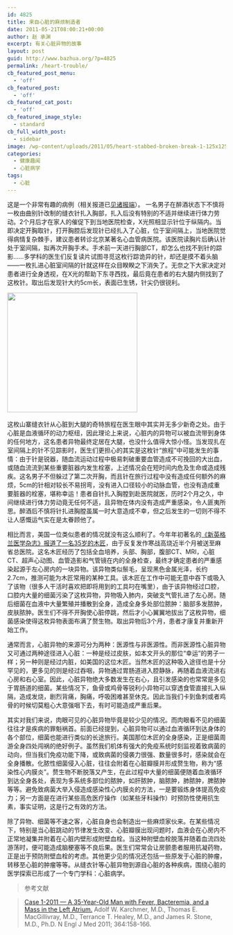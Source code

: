 ```yaml
---
id: 4825
title: 来自心脏的麻烦制造者
date: 2011-05-21T08:00:21+00:00
author: 赵 承渊
excerpt: 有关心脏异物的故事
layout: post
guid: http://www.bazhua.org/?p=4825
permalink: /heart-trouble/
cb_featured_post_menu:
  - 'off'
cb_featured_post:
  - 'off'
cb_featured_cat_post:
  - 'off'
cb_featured_image_style:
  - standard
cb_full_width_post:
  - sidebar
image: /wp-content/uploads/2011/05/heart-stabbed-broken-break-1-125x125.jpg
categories:
  - 健康趣闻
  - 心脏病学
tags:
  - 心脏
---
```

这是一个非常有趣的病例（相关报道已[见诸报端](http://news.0898.net/2011/02/26/635465.html)）。 一名男子在醉酒状态下不慎将一枚由曲别针改制的缝衣针扎入胸部，扎入后没有特别的不适并继续进行体力劳动。2个月后才在家人的催促下到当地医院检查，X光照相显示针位于纵隔内。当即决定开胸取针，打开胸腔后发现针已经扎入了心脏，位于室间隔上，当地医院觉得病情复杂棘手，建议患者转诊北京某著名心血管病医院。该医院读胸片后确认针处于室间隔，拟再次开胸手术。手术前一天进行胸部CT，却怎么也找不到针的踪影……多学科的医生们反复读片试图寻觅这枚行踪诡异的针，却还是摸不着头脑——一枚扎进心脏室间隔的针就这样在众目睽睽之下消失了。无奈之下大家决定对患者进行全身透视，在X光的帮助下东寻西找，最后竟在患者的右大腿内侧找到了这枚针。取出后发现针大约5cm长，表面已生锈，针尖仍很锐利。

<img class="alignleft size-medium wp-image-4983" title="heart stabbed broken break (1)" src="/wp-content/uploads/2011/05/heart-stabbed-broken-break-1-300x276.jpg" alt="" width="300" height="276" srcset="/wp-content/uploads/2011/05/heart-stabbed-broken-break-1-300x276.jpg 300w, /wp-content/uploads/2011/05/heart-stabbed-broken-break-1-150x138.jpg 150w, /wp-content/uploads/2011/05/heart-stabbed-broken-break-1.jpg 947w" sizes="(max-width: 300px) 100vw, 300px" />

这枚山寨缝衣针从心脏到大腿的奇特旅程在医生眼中其实并无多少新奇之处。由于心脏是血液循环的动力枢纽，因此理论上来说，心脏内的异物可以被血流带到身体的任何地方，这名患者异物最终定居在大腿，也没什么值得大惊小怪。当发现扎在室间隔上的针不见踪影时，医生们更担心的其实是这枚针“旅程”中可能发生的事情：由于针是锐器，随血流运动过程中极易刺破重要血管造成不可挽回的大出血，或随血流流到某些重要脏器内发生栓塞，上述情况会在短时间内危及生命或造成残疾。这名男子不但躲过了第二次开胸，而且针在旅行过程中没有造成任何额外的麻烦，5cm的针相对较长不易拐弯，没有进入口径较小的动脉血管，也没有造成重要脏器的栓塞，堪称幸运！患者自针扎入胸膛到赴医院就医，历时2个月之久，中间继续进行体力劳动竟无任何不适，且异物在体内没有造成严重感染，令人匪夷所思。醉酒后不慎将针扎进胸膛虽属一时大意造成不幸，但之后发生的一切则不得不让人感慨运气实在是太眷顾他了。

相比而言，美国一位类似患者的情况就没有这么顺利了。今年年初著名的[《新英格兰医学杂志》报道了一名35岁的木匠](http://www.bazhua.org/2011/01/fever-bacteremia-and-a-mass-in-the-left-atrium.html)，由于反复发作寒战高烧近半个月被送至麻省总医院。这名木匠经历了包括全血培养，头部、胸部，腹部CT、MRI，心脏CT、超声心动图、血管造影和气管镜在内的全身检查，最终才确定患者的严重感染起源于左心房内的一块异物。该异物类似鬃毛，呈现黑色金属光泽，长约2.7cm，推测可能为木匠常用的某种工具。该木匠在工作中可能无意中吞下或吸入了该物（很多人干活时喜欢把即将用到的工具叼在嘴里），由于该异物经过口腔，口腔内大量的细菌污染了这枚异物，异物吸入肺内，突破支气管扎进了左心房。随后细菌在血液中大量繁殖并播散到全身，造成全身多处部位脓肿：脑部多发脓肿，皮肤脓肿。医生们不得不开胸使心脏停跳，然后才小心翼翼地拔出了这枚异物，细菌感染使得这枚异物表面布满了赘生物。取出异物后3个月，患者才康复并重新开始工作。

通常而言，心脏异物的来源可分为两种：医源性与非医源性。而非医源性心脏异物又可通过两种途径进入心脏：一种是经过皮肤，如本文开头的那位“幸运”的男子一样；另一种则是经过内脏，如美国的这位木匠。当然木匠的这种吸入途径也是十分罕见的，更多见的则是经过吞咽，异物通过胃肠道进入腔静脉，再随着血液流进右心房和右心室。因此，心脏异物绝大多数发生在右心，且引发感染的也常常是多见于胃肠道的细菌。某些情况下，鱼骨或鸡骨等锐利小异物可以穿透食管直接扎入纵隔，造成发烧，剧烈背痛，胸痛，呼吸困难甚至休克。因此当我们卡到鱼刺或者鸡骨的时候切莫粗心大意强咽下去，有时可能造成严重后果。

其实对我们来说，肉眼可见的心脏异物毕竟是较少见的情况。而肉眼看不见的细菌往往才是疾病的罪魁祸首。前面已经提到，心脏异物可以通过血液循环到达身体的各个部位，细菌也能进行类似的长途旅行。美国那位木匠的全身感染，正是细菌周游全身四处闯祸的绝好例子。虽然我们机体有强大的免疫系统时刻监视着致病菌的动向，但当我们免疫功能下降，或致病菌的侵袭力很强、数量很多时，感染就会在全身播散。化脓性细菌侵入心脏，往往会附着在心脏瓣膜并形成赘生物，称为“感染性心内膜炎”。赘生物不断脱落又产生，在此过程中大量的细菌便随着血液循环到达全身各处，表现为多系统多部位的脓肿，如肝脓肿，脑脓肿，肺脓肿，脾脓肿等等。避免致病菌大举入侵造成感染性心内膜炎的方法，一是要锻炼身体提高免疫力；另一方面是在进行某些高危医疗操作（如某些牙科操作）时预防性使用抗生素，事实证明，这是行之有效的方法。

除了异物、细菌等不速之客，心脏自身也会制造出一些麻烦家伙来。在某些情况下，特别是当心脏跳动的节律发生改变、心脏瓣膜出现问题时，血液会在心房内不正常地凝集并附着在心脏内壁形成附壁血栓。当这种附壁血栓脱落并随着血流四处游荡时，便可能造成脑梗塞等不良后果。医生们常常会让房颤患者服用抗凝药物，正是出于预防附壁血栓的考虑。其他更少见的情况还包括一些原发于心脏的肿瘤，转移至心脏的肿瘤等等。从缝衣针等心脏异物到源自心脏的各种疾病，围绕心脏的医学探索已形成了一个专门学科：心脏病学。

> 参考文献
  
>  [Case 1-2011 — A 35-Year-Old Man with Fever, Bacteremia, and a Mass in the Left Atrium.](http://www.nejm.org/doi/full/10.1056/NEJMcpc1004362) Adolf W. Karchmer, M.D., Thomas E. MacGillivray, M.D., Terrance T. Healey, M.D., and James R. Stone, M.D., Ph.D. N Engl J Med 2011; 364:158-166.
